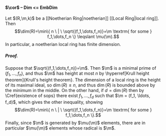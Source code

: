#### $\cor$ – Dim <= EmbDim
Let $(R,\m,k)$ be a [[Noetherian Ring|noetherian]] [[Local Ring|local ring]]. Then 
$$\dim(R)=\min\{ n \ | \ \sqrt{(f_1,\dots,f_n)}=\m \textrm{ for some } f_1,\dots,f_n \} \leqslant \mu(\m).$$
In particular, a noetherian local ring has finite dimension.

##### *Proof.*
Suppose that $\sqrt{(f_1,\dots,f_n)}=\m$. Then $\m$ is a minimal prime of $(f_1, \ldots, f_n)$, and thus $\m$ has height at most $n$ by \hyperref[Krull height theorem]{Krull's height theorem}. The dimension of a local ring is the height of its maximal ideal, so $\dim(R) \leqslant n$, and thus $\dim(R)$ is bounded above by the minimum in the middle. On the other hand, if $d = \dim(R)$ then by \Cref{existence of sops} there exist $f_1, \ldots, f_d$ such that $\m = (f_1, \ldots, f_d)$, which gives the other inequality, showing$$\dim(R)=\min\{ n \ | \ \sqrt{(f_1,\dots,f_n)}=\m \textrm{ for some } f_1,\dots,f_n \}.$$Finally, since $\m$ is generated by $\mu(\m)$ elements, there are in particular $\mu(\m)$ elements whose radical is $\m$.